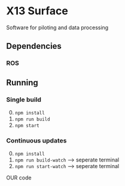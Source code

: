 # X13 Surface
Software for piloting and data processing

## Dependencies
### ROS


## Running
### Single build
0. `npm install`
1. `npm run build`
2. `npm start`

### Continuous updates
0. `npm install`
1. `npm run build-watch` --> seperate terminal
2. `npm run start-watch` --> seperate terminal


OUR code
